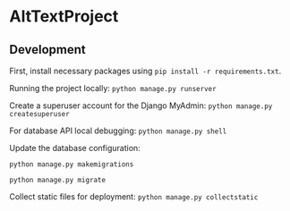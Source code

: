 # AltTextProject

## Development

First, install necessary packages using `pip install -r requirements.txt`.

Running the project locally: `python manage.py runserver`

Create a superuser account for the Django MyAdmin: `python manage.py createsuperuser`

For database API local debugging: `python manage.py shell`

Update the database configuration:

`python manage.py makemigrations`

`python manage.py migrate`

Collect static files for deployment: `python manage.py collectstatic`